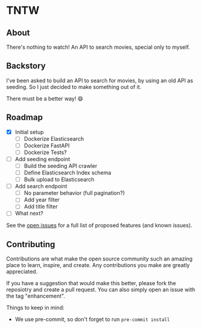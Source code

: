# TNTW

## About

There's nothing to watch!
An API to search movies, special only to myself.

## Backstory

I've been asked to build an API to search for movies, by using an old API
as seeding. So I just decided to make something out of it.

There must be a better way! :smile:

## Roadmap

- [x] Initial setup
  - [ ] Dockerize Elasticsearch
  - [ ] Dockerize FastAPI
  - [ ] Dockerize Tests?
- [ ] Add seeding endpoint
  - [ ] Build the seeding API crawler
  - [ ] Define Elasticsearch Index schema
  - [ ] Bulk upload to Elasticsearch
- [ ] Add search endpoint
  - [ ] No parameter behavior (full pagination?)
  - [ ] Add year filter
  - [ ] Add title filter
- [ ] What next?

See the [open issues][open-issues] for a full list of
proposed features (and known issues).

## Contributing

Contributions are what make the open source community such an amazing place
to learn, inspire, and create.
Any contributions you make are greatly appreciated.

If you have a suggestion that would make this better, please fork
the reposiotry and create a pull request. You can also simply open
an issue with the tag "enhancement".

Things to keep in mind:

- We use pre-commit, so don't forget to run `pre-commit install`

[open-issues]: https://github.com/nramirezuy/tntw/issues
